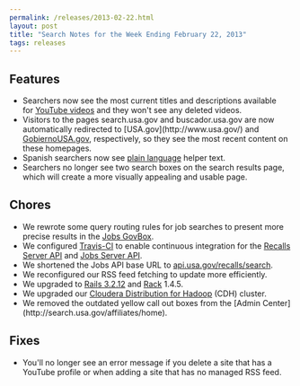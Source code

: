 ```yaml
---
permalink: /releases/2013-02-22.html
layout: post
title: "Search Notes for the Week Ending February 22, 2013"
tags: releases
---
```

<p><h2>Features</h2>
<ul><li><span>Searchers now see the most current titles and descriptions available for <a href="/manual/social-media.html">YouTube videos</a> and they won't see any deleted videos.</span></li>
<li><span><span>Visitors to the pages search.usa.gov and buscador.usa.gov are now automatically redirected to [USA.gov](http://www.usa.gov/) and <a href="http://www.usa.gov/gobiernousa/">GobiernoUSA.gov</a>, respectively, so they see the most recent content on these homepages.</span></span></li>
<li><span>Spanish searchers now see <a href="http://www.plainlanguage.gov/">plain language</a> helper text.</span></li>
<li><span>Searchers no longer see two search boxes on the search results page, which will create a more visually appealing and usable page.</span></li>
</ul><h2>Chores</h2>
<ul><li>We rewrote some query routing rules for job searches to present more precise results in the <a href="/manual/govbox-jobs.html">Jobs GovBox</a>.</li>
<li>We configured <a href="https://travis-ci.org/">Travis-CI</a> to enable continuous integration for the <a href="https://github.com/GSA-OCSIT/recalls_api">Recalls Server API</a> and <a href="https://github.com/GSA-OCSIT/jobs_api">Jobs Server API</a>.</li>
<li>We shortened the Jobs API base URL to <a href="http://api.usa.gov/recalls/search">api.usa.gov/recalls/search</a>.</li>
<li><span>We reconfigured our RSS feed fetching to update more efficiently. </span></li>
<li>We upgraded to <a href="http://weblog.rubyonrails.org/2013/2/11/SEC-ANN-Rails-3-2-12-3-1-11-and-2-3-17-have-been-released/"><span>Rails 3.2.12</span></a> and <a href="http://rubygems.org/gems/rack">Rack</a> 1.4.5.</li>
<li><span>We upgraded our </span><a href="http://www.cloudera.com/content/cloudera/en/products/cdh.html">Cloudera Distribution for Hadoop</a><span> (CDH) cluster.</span></li>
<li><span>We removed the outdated yellow call out boxes from the [Admin Center](http://search.usa.gov/affiliates/home).</span></li>
</ul><h2>Fixes</h2>
<ul><li><span>You'll no longer see an error message if you delete a site that has a YouTube profile or when adding a site that has no managed RSS feed.</span></li>
</ul></p>
